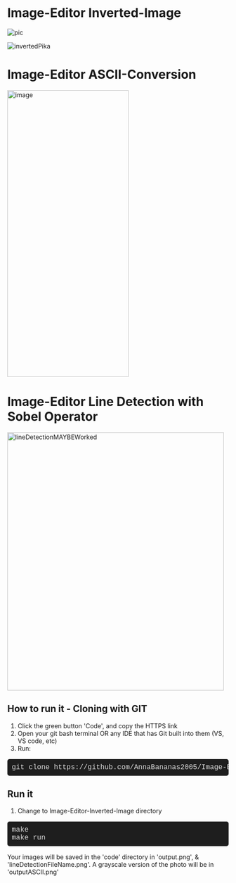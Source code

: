 # Image-Editor Inverted-Image
![pic](https://github.com/user-attachments/assets/00094e36-5a69-43e2-b5a8-06fea733ea1c)

![invertedPika](https://github.com/user-attachments/assets/2b13c60f-fb3b-4987-b873-2857357e2ce8)

# Image-Editor ASCII-Conversion
<img width="276" height="652" alt="image" src="https://github.com/user-attachments/assets/1999ecfd-dc53-467a-ad05-6a3d61e71344" />

# Image-Editor Line Detection with Sobel Operator
<img width="493" height="587" alt="lineDetectionMAYBEWorked" src="https://github.com/user-attachments/assets/193458e3-3924-45fb-a073-8712cfa62861" />





## How to run it - Cloning with GIT

1. Click the green button 'Code', and copy the HTTPS link
2. Open your git bash terminal OR any IDE that has Git built into them (VS, VS code, etc)
3. Run:
<pre style="font-family: 'Courier New', monospace; font-size: 16px; background-color: #1e1e1e; color: #dcdcdc; padding: 10px; border-radius: 5px;">
git clone https://github.com/AnnaBananas2005/Image-Editor-Inverted-Image.git
</pre>

## Run it
1. Change to Image-Editor-Inverted-Image directory
<pre style="font-family: 'Courier New', monospace; font-size: 16px; background-color: #1e1e1e; color: #dcdcdc; padding: 10px; border-radius: 5px;">
make
make run
</pre>
Your images will be saved in the 'code' directory in 'output.png', & 'lineDetectionFileName.png'. A grayscale version of the photo will be in 'outputASCII.png'

